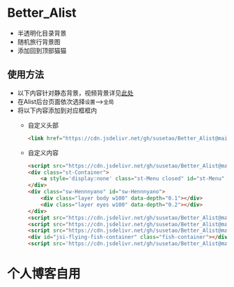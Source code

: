 # Better_Alist  

* 半透明化目录背景  
* 随机旅行背景图  
* 添加回到顶部猫猫  

## 使用方法  
   * 以下内容针对静态背景，视频背景详见[此处](https://github.com/TheSmallHanCat/Better_Alist/issues/7)
   * 在Alist后台页面依次选择```设置```-->```全局```
   * 将以下内容添加到对应框框内
     * 自定义头部  
        ```html
        <link href="https://cdn.jsdelivr.net/gh/susetao/Better_Alist@main/alist.css" rel="stylesheet" type="text/css">  
        ```  

     * 自定义内容  

        ```html
        <script src="https://cdn.jsdelivr.net/gh/susetao/Better_Alist@main/jq.js"></script>
        <div class="st-Container">
            <a style='display:none' class="st-Menu closed" id="st-Menu" href="javascript:void(0);"></a>
        </div>
        <div class="sw-Hennnyano" id="sw-Hennnyano">
            <div class="layer body w100" data-depth="0.1"></div>
            <div class="layer eyes w100" data-depth="0.2"></div>
        </div>
        <script src="https://cdn.jsdelivr.net/gh/susetao/Better_Alist@main/js/lib.js"></script>
        <script src="https://cdn.jsdelivr.net/gh/susetao/Better_Alist@main/js/parallax.min.js"></script>
        <script src="https://cdn.jsdelivr.net/gh/susetao/Better_Alist@main/js/app.bundle.js"></script>
        <div id="jsi-flying-fish-container" class="fish-container"></div>
        <script src='https://cdn.jsdelivr.net/gh/susetao/Better_Alist@main/fish.js'></script>
        ```
# 个人博客自用

